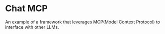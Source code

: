 # Chat MCP

An example of a framework that leverages MCP(Model Context Protocol) to interface with other LLMs.